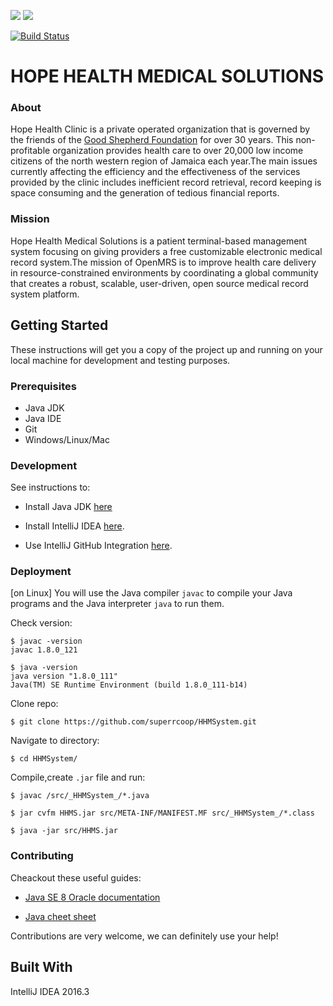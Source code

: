 <img src="http://friendsofgoodshepherd.org/images/fogs/FOGS-logo.png" /> <img src="http://workandjam.com//foto/s190.jpg" />       

[![Build Status](https://travis-ci.org/openmrs/openmrs-core.svg?branch=master)](https://travis-ci.org/openmrs/openmrs-core)


# HOPE HEALTH MEDICAL SOLUTIONS

### About

Hope Health Clinic is a private operated organization that is governed by the friends of the [Good Shepherd Foundation](http://friendsofgoodshepherd.org/about-us) for over 30 years. This non-profitable organization provides health care to over 20,000 low income citizens of the north western region of Jamaica each year.The main issues currently affecting the efficiency and the effectiveness of the services provided by the clinic includes inefficient record retrieval, record keeping is space consuming and the generation of tedious financial reports. 

### Mission

Hope Health Medical Solutions is a patient terminal-based management system focusing on giving providers a free customizable electronic medical record system.The mission of OpenMRS is to improve health care delivery in resource-constrained environments by coordinating a global community that creates a robust, scalable, user-driven, open source medical record system platform.

## Getting Started

These instructions will get you a copy of the project up and running on your local machine for development and testing purposes.

### Prerequisites

* Java JDK 
* Java IDE 
* Git 
* Windows/Linux/Mac 

### Development

See instructions to:

- Install Java JDK [here](http://www.oracle.com/technetwork/java/javase/downloads/jdk8-downloads-2133151.html)

- Install IntelliJ IDEA [here](https://www.jetbrains.com/help/idea/2017.1/installing-and-launching.html).

- Use IntelliJ GitHub Integration [here](https://www.jetbrains.com/help/idea/2017.1/using-github-integration.html).


### Deployment

[on Linux]
You will use the Java compiler `javac` to compile your Java programs and the Java interpreter `java` to run them.

Check version:
```
$ javac -version
javac 1.8.0_121

$ java -version
java version "1.8.0_111"
Java(TM) SE Runtime Environment (build 1.8.0_111-b14)
```
Clone repo:
```
$ git clone https://github.com/superrcoop/HHMSystem.git
```
Navigate to directory:
```
$ cd HHMSystem/
```
Compile,create `.jar` file and run:
```
$ javac /src/_HHMSystem_/*.java
```
```
$ jar cvfm HHMS.jar src/META-INF/MANIFEST.MF src/_HHMSystem_/*.class
```
```
$ java -jar src/HHMS.jar
```

### Contributing

Cheackout these useful guides:

* [Java SE 8 Oracle documentation](http://docs.oracle.com/javase/specs/jls/se8/html/index.html)

* [Java cheet sheet](http://mindprod.com/jgloss/jcheat.html)

Contributions are very welcome, we can definitely use your help!

## Built With

IntelliJ IDEA 2016.3
